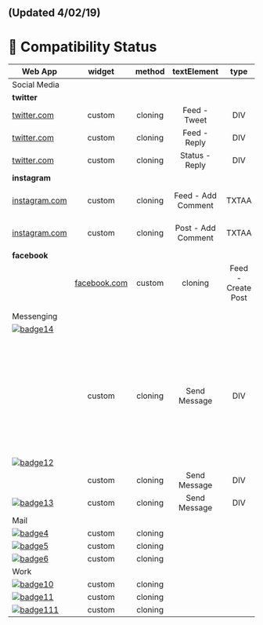 ## (Updated 4/02/19)

# 🎉 Compatibility Status

|             Web App                             | widget | method  | textElement               | type | knownIssues  |
|-------------------------------------------------|:------:|:-------:|:-------------------------:|:----:|:------------:| 
| Social Media                                    |        |         |                           |      |              |
| <b>twitter</b>                                  |        |         |                           |      |              |
| [twitter.com](https://twitter.com)              | custom | cloning | Feed - Tweet              | DIV  |              |
| [twitter.com](https://twitter.com)              | custom | cloning | Feed - Reply              | DIV  |              |
| [twitter.com](https://twitter.com)              | custom | cloning | Status - Reply            | DIV  |              |
| <b>instagram</b>                                |        |         |                           |      |              |
| [instagram.com](https://instagram.com)          | custom | cloning | Feed - Add Comment        | TXTAA | focus ghosting required, improve widget placing |
| [instagram.com](https://instagram.com)          | custom | cloning | Post - Add Comment        | TXTAA | focus ghosting required,improve widget placing |
| <b>facebook</b>                                 |        |         |                           |     |              |
| |[facebook.com](https://facebook.com)                         | custom | cloning | Feed - Create Post        | DIV | unknown script prevents backspace after replacing (removing keyDown eventListener), still posts the original text (set text in originaTextElement by simulate typing?)               |
|                                                 |        |         |                           |     |              |
|                                                 |        |         |                           |     |              |
| Messenging                                      |        |         |                           |     |              |
| [![badge14]](https://messenger.com)             |        |         |                           |     |              |
|                                                 | custom | cloning | Send Message              | DIV | unknown script prevents backspace after replacing (removing keyDown eventListener), still posts the original text (set text in originaTextElement by simulate typing?)               |
| [![badge12]](https://web.telegram.org)          |        |         |                           |     |              |
|                                                 | custom | cloning | Send Message              | DIV |              |
| [![badge13]](https://web.whatsapp.google.com)   | custom | cloning | Send Message              | DIV |              |
| Mail                                            |        |         |                           |     |              |
| [![badge4]](https://mail.google.com)            | custom | cloning |                           |     |              |
| [![badge5]](https://mail.yahoo.com)             | custom | cloning |                           |     |              |
| [![badge6]](https://outlook.live.com)           | custom | cloning |                           |     |              |
| Work                                            |        |         |                           |     |              |
| [![badge10]](https://slack.org)                 | custom | cloning |                           |     |              |
| [![badge11]](https://meet.google.com)           | custom | cloning |                           |     |              |
| [![badge111]](https://meet.google.com)          | custom | cloning |                           |     |              |

[badge8]: https://img.shields.io/badge/twitter.com-supported-green.svg
[badge9]: https://img.shields.io/badge/instagram.com-supported-green.svg
[badge7]: https://img.shields.io/badge/facebook.com-in%20progress-red.svg

[badge12]: https://img.shields.io/badge/telegram.com-supported-green.svg
[badge13]: https://img.shields.io/badge/whatsapp.com-supported-green.svg
[badge14]: https://img.shields.io/badge/messenger.com-in%20progress-red.svg

[badge0]: https://img.shields.io/badge/single--tab-in%20progress-red.svg

[badge1]: https://img.shields.io/badge/single--tab-supported-green.svg

[badge2]: https://img.shields.io/badge/multi--tabs-in--progress-red.svg

[badge3]: https://img.shields.io/badge/multi--tabs-supported-green.svg

[badge4]: https://img.shields.io/badge/mail.google.com-supported-green.svg

[badge5]: https://img.shields.io/badge/mail.yahoo.com-supported-green.svg

[badge6]: https://img.shields.io/badge/outlook.live.com-supported-green.svg





[badge10]: https://img.shields.io/badge/slack.com-supported-green.svg

[badge11]: https://img.shields.io/badge/meet.google.com-supported-green.svg

[badge111]: https://img.shields.io/badge/teams.microsoft.com-supported-green.svg



